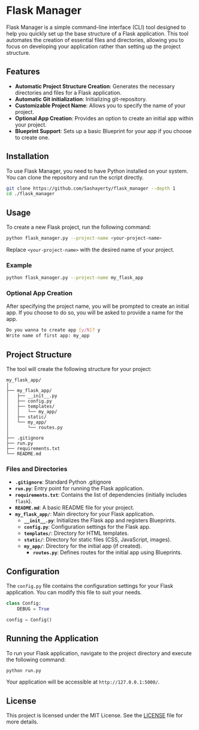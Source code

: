 # Flask Manager

Flask Manager is a simple command-line interface (CLI) tool designed to help you quickly set up the base structure of a Flask application. This tool automates the creation of essential files and directories, allowing you to focus on developing your application rather than setting up the project structure.

## Features

- **Automatic Project Structure Creation**: Generates the necessary directories and files for a Flask application.
- **Automatic Git initialization**: Initializing git-repository.
- **Customizable Project Name**: Allows you to specify the name of your project.
- **Optional App Creation**: Provides an option to create an initial app within your project.
- **Blueprint Support**: Sets up a basic Blueprint for your app if you choose to create one.

## Installation

To use Flask Manager, you need to have Python installed on your system. You can clone the repository and run the script directly.

```bash
git clone https://github.com/Sashayerty/flask_manager --depth 1
cd ./flask_manager
```

## Usage

To create a new Flask project, run the following command:

```bash
python flask_manager.py --project-name <your-project-name>
```

Replace `<your-project-name>` with the desired name of your project.

### Example

```bash
python flask_manager.py --project-name my_flask_app
```

### Optional App Creation

After specifying the project name, you will be prompted to create an initial app. If you choose to do so, you will be asked to provide a name for the app.

```bash
Do you wanna to create app [y/N]? y
Write name of first app: my_app
```

## Project Structure

The tool will create the following structure for your project:

```
my_flask_app/
│
├── my_flask_app/
│   ├── __init__.py
│   ├── config.py
│   ├── templates/
│   │   └── my_app/
│   ├── static/
│   └── my_app/
│       └── routes.py
│
├── .gitignore
├── run.py
├── requirements.txt
└── README.md
```

### Files and Directories

- **`.gitignore`**: Standard Python .gitignore
- **`run.py`**: Entry point for running the Flask application.
- **`requirements.txt`**: Contains the list of dependencies (initially includes `flask`).
- **`README.md`**: A basic README file for your project.
- **`my_flask_app/`**: Main directory for your Flask application.
  - **`__init__.py`**: Initializes the Flask app and registers Blueprints.
  - **`config.py`**: Configuration settings for the Flask app.
  - **`templates/`**: Directory for HTML templates.
  - **`static/`**: Directory for static files (CSS, JavaScript, images).
  - **`my_app/`**: Directory for the initial app (if created).
    - **`routes.py`**: Defines routes for the initial app using Blueprints.

## Configuration

The `config.py` file contains the configuration settings for your Flask application. You can modify this file to suit your needs.

```python
class Config:
    DEBUG = True

config = Config()
```

## Running the Application

To run your Flask application, navigate to the project directory and execute the following command:

```bash
python run.py
```

Your application will be accessible at `http://127.0.0.1:5000/`.

## License

This project is licensed under the MIT License. See the [LICENSE](LICENSE) file for more details.
